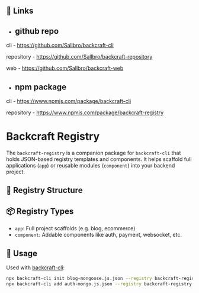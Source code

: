 ## 🔗 Links
- ## github repo
cli - https://github.com/Sallbro/backcraft-cli

repository - https://github.com/Sallbro/backcraft-repository

web - https://github.com/Sallbro/backcraft-web

- ## npm package
cli - https://www.npmjs.com/package/backcraft-cli

repository - https://www.npmjs.com/package/backcraft-registry

# Backcraft Registry

The `backcraft-registry` is a companion package for `backcraft-cli` that holds JSON-based registry templates and components. It helps scaffold full applications (`app`) or reusable modules (`component`) into your backend project.

## 📁 Registry Structure


## 📦 Registry Types

- `app`: Full project scaffolds (e.g. blog, ecommerce)
- `component`: Addable components like auth, payment, websocket, etc.

## 📖 Usage

Used with [backcraft-cli](https://github.com/yourusername/backcraft-cli):

```bash
npx backcraft-cli init blog-mongoose.js.json --registry backcraft-registry
npx backcraft-cli add auth-mongo.js.json --registry backcraft-registry
